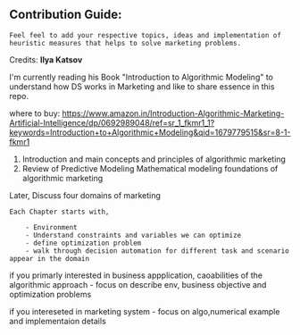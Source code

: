 Contribution Guide:
-------------------
    
    Feel feel to add your respective topics, ideas and implementation of heuristic measures that helps to solve marketing problems.
    


Credits: **Ilya Katsov**

I'm currently reading his Book "Introduction to Algorithmic Modeling" to understand how DS works in Marketing and like to share essence in this repo.

where to buy: https://www.amazon.in/Introduction-Algorithmic-Marketing-Artificial-Intelligence/dp/0692989048/ref=sr_1_fkmr1_1?keywords=Introduction+to+Algorithmic+Modeling&qid=1679779515&sr=8-1-fkmr1


1. Introduction and main concepts and principles of algorithmic marketing
2. Review of Predictive Modeling
    Mathematical modeling foundations of algorithmic marketing

Later,
    Discuss four domains of marketing 


    Each Chapter starts with,
        
        - Environment
        - Understand constraints and variables we can optimize
        - define optimization problem
        - walk through decision automation for different task and scenario appear in the domain



if you primarly interested in business appplication, caoabilities of the algorithmic approach
    - focus on describe env, business objective and optimization problems

if you intereseted in marketing system 
    - focus on algo,numerical example and implementaion details

